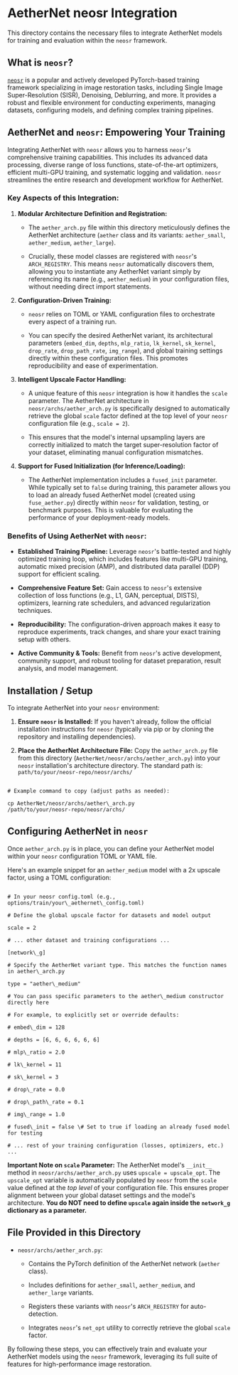 # AetherNet neosr Integration

This directory contains the necessary files to integrate AetherNet models for training and evaluation within the `neosr` framework.

## What is `neosr`?

[`neosr`](https://github.com/xinntao/neosr) is a popular and actively developed PyTorch-based training framework specializing in image restoration tasks, including Single Image Super-Resolution (SISR), Denoising, Deblurring, and more. It provides a robust and flexible environment for conducting experiments, managing datasets, configuring models, and defining complex training pipelines.

## AetherNet and `neosr`: Empowering Your Training

Integrating AetherNet with `neosr` allows you to harness `neosr`'s comprehensive training capabilities. This includes its advanced data processing, diverse range of loss functions, state-of-the-art optimizers, efficient multi-GPU training, and systematic logging and validation. `neosr` streamlines the entire research and development workflow for AetherNet.

### Key Aspects of this Integration:

1. **Modular Architecture Definition and Registration:**

   * The `aether_arch.py` file within this directory meticulously defines the AetherNet architecture (`aether` class and its variants: `aether_small`, `aether_medium`, `aether_large`).

   * Crucially, these model classes are registered with `neosr`'s `ARCH_REGISTRY`. This means `neosr` automatically discovers them, allowing you to instantiate any AetherNet variant simply by referencing its name (e.g., `aether_medium`) in your configuration files, without needing direct import statements.

2. **Configuration-Driven Training:**

   * `neosr` relies on TOML or YAML configuration files to orchestrate every aspect of a training run.

   * You can specify the desired AetherNet variant, its architectural parameters (`embed_dim`, `depths`, `mlp_ratio`, `lk_kernel`, `sk_kernel`, `drop_rate`, `drop_path_rate`, `img_range`), and global training settings directly within these configuration files. This promotes reproducibility and ease of experimentation.

3. **Intelligent Upscale Factor Handling:**

   * A unique feature of this `neosr` integration is how it handles the `scale` parameter. The AetherNet architecture in `neosr/archs/aether_arch.py` is specifically designed to automatically retrieve the global `scale` factor defined at the top level of your `neosr` configuration file (e.g., `scale = 2`).

   * This ensures that the model's internal upsampling layers are correctly initialized to match the target super-resolution factor of your dataset, eliminating manual configuration mismatches.

4. **Support for Fused Initialization (for Inference/Loading):**

   * The AetherNet implementation includes a `fused_init` parameter. While typically set to `false` during training, this parameter allows you to load an already fused AetherNet model (created using `fuse_aether.py`) directly within `neosr` for validation, testing, or benchmark purposes. This is valuable for evaluating the performance of your deployment-ready models.

### Benefits of Using AetherNet with `neosr`:

* **Established Training Pipeline:** Leverage `neosr`'s battle-tested and highly optimized training loop, which includes features like multi-GPU training, automatic mixed precision (AMP), and distributed data parallel (DDP) support for efficient scaling.

* **Comprehensive Feature Set:** Gain access to `neosr`'s extensive collection of loss functions (e.g., L1, GAN, perceptual, DISTS), optimizers, learning rate schedulers, and advanced regularization techniques.

* **Reproducibility:** The configuration-driven approach makes it easy to reproduce experiments, track changes, and share your exact training setup with others.

* **Active Community & Tools:** Benefit from `neosr`'s active development, community support, and robust tooling for dataset preparation, result analysis, and model management.

## Installation / Setup

To integrate AetherNet into your `neosr` environment:

1. **Ensure `neosr` is Installed:**
   If you haven't already, follow the official installation instructions for `neosr` (typically via pip or by cloning the repository and installing dependencies).

2. **Place the AetherNet Architecture File:**
   Copy the `aether_arch.py` file from this directory (`AetherNet/neosr/archs/aether_arch.py`) into your `neosr` installation's architecture directory. The standard path is:
   `path/to/your/neosr-repo/neosr/archs/`

```

# Example command to copy (adjust paths as needed):

cp AetherNet/neosr/archs/aether\_arch.py  
/path/to/your/neosr-repo/neosr/archs/

```

## Configuring AetherNet in `neosr`

Once `aether_arch.py` is in place, you can define your AetherNet model within your `neosr` configuration TOML or YAML file.

Here's an example snippet for an `aether_medium` model with a 2x upscale factor, using a TOML configuration:

```

# In your neosr config.toml (e.g., options/train/your\_aethernet\_config.toml)

# Define the global upscale factor for datasets and model output

scale = 2

# ... other dataset and training configurations ...

[network\_g]

# Specify the AetherNet variant type. This matches the function names in aether\_arch.py

type = "aether\_medium"

# You can pass specific parameters to the aether\_medium constructor directly here

# For example, to explicitly set or override defaults:

# embed\_dim = 128

# depths = [6, 6, 6, 6, 6, 6]

# mlp\_ratio = 2.0

# lk\_kernel = 11

# sk\_kernel = 3

# drop\_rate = 0.0

# drop\_path\_rate = 0.1

# img\_range = 1.0

# fused\_init = false \# Set to true if loading an already fused model for testing

# ... rest of your training configuration (losses, optimizers, etc.) ...

```

**Important Note on `scale` Parameter:**
The AetherNet model's `__init__` method in `neosr/archs/aether_arch.py` uses `upscale = upscale_opt`. The `upscale_opt` variable is automatically populated by `neosr` from the `scale` value defined at the *top level* of your configuration file. This ensures proper alignment between your global dataset settings and the model's architecture. **You do NOT need to define `upscale` again inside the `network_g` dictionary as a parameter.**

## File Provided in this Directory

* `neosr/archs/aether_arch.py`:

  * Contains the PyTorch definition of the AetherNet network (`aether` class).

  * Includes definitions for `aether_small`, `aether_medium`, and `aether_large` variants.

  * Registers these variants with `neosr`'s `ARCH_REGISTRY` for auto-detection.

  * Integrates `neosr`'s `net_opt` utility to correctly retrieve the global `scale` factor.

By following these steps, you can effectively train and evaluate your AetherNet models using the `neosr` framework, leveraging its full suite of features for high-performance image restoration.